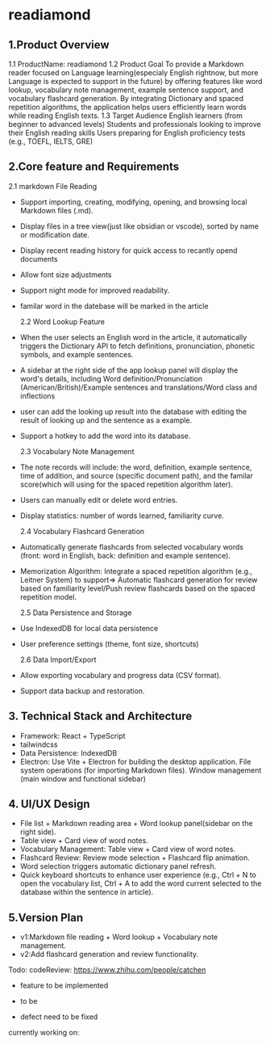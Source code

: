 # readiamond

## 1.Product Overview

1.1 ProductName: readiamond
1.2 Product Goal
To provide a Markdown reader focused on Language learning(especialy English rightnow, but more Language is expected to support in the future) by offering features like word lookup, vocabulary note management, example sentence support, and vocabulary flashcard generation. By integrating Dictionary and spaced repetition algorithms, the application helps users efficiently learn words while reading English texts.
1.3 Target Audience
English learners (from beginner to advanced levels)
Students and professionals looking to improve their English reading skills
Users preparing for English proficiency tests (e.g., TOEFL, IELTS, GRE)

## 2.Core feature and Requirements

2.1 markdown File Reading

- Support importing, creating, modifying, opening, and browsing local Markdown files (.md).
- Display files in a tree view(just like obsidian or vscode), sorted by name or modification date.
- Display recent reading history for quick access to recantly opend documents
- Allow font size adjustments
- Support night mode for improved readability.
- familar word in the datebase will be marked in the article

  2.2 Word Lookup Feature

- When the user selects an English word in the article, it automatically triggers the Dictionary API to fetch definitions, pronunciation, phonetic symbols, and example sentences.
- A sidebar at the right side of the app lookup panel will display the word's details, including Word definition/Pronunciation (American/British)/Example sentences and translations/Word class and inflections
- user can add the looking up result into the database with editing the result of looking up and the sentence as a example.
- Support a hotkey to add the word into its database.

  2.3 Vocabulary Note Management

- The note records will include: the word, definition, example sentence, time of addition, and source (specific document path), and the familar score(which will using for the spaced repetition algorithm later).
- Users can manually edit or delete word entries.
- Display statistics: number of words learned, familiarity curve.

  2.4 Vocabulary Flashcard Generation

- Automatically generate flashcards from selected vocabulary words (front: word in English, back: definition and example sentence).
- Memorization Algorithm: Integrate a spaced repetition algorithm (e.g., Leitner System) to support=> Automatic flashcard generation for review based on familiarity level/Push review flashcards based on the spaced repetition model.

  2.5 Data Persistence and Storage

- Use IndexedDB for local data persistence
- User preference settings (theme, font size, shortcuts)

  2.6 Data Import/Export

- Allow exporting vocabulary and progress data (CSV format).
- Support data backup and restoration.

## 3. Technical Stack and Architecture

- Framework: React + TypeScript
- tailwindcss
- Data Persistence: IndexedDB
- Electron: Use Vite + Electron for building the desktop application. File system operations (for importing Markdown files). Window management (main window and functional sidebar)

## 4. UI/UX Design

- File list + Markdown reading area + Word lookup panel(sidebar on the right side).
- Table view + Card view of word notes.
- Vocabulary Management: Table view + Card view of word notes.
- Flashcard Review: Review mode selection + Flashcard flip animation.
- Word selection triggers automatic dictionary panel refresh.
- Quick keyboard shortcuts to enhance user experience (e.g., Ctrl + N to open the vocabulary list, Ctrl + A to add the word current selected to the database within the sentence in article).

## 5.Version Plan

- v1:Markdown file reading + Word lookup + Vocabulary note management.
- v2:Add flashcard generation and review functionality.

Todo:
codeReview:
https://www.zhihu.com/people/catchen

- feature to be implemented
* to be 


- defect need to be fixed



currently working on:


